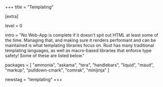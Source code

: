 +++
title = "Templating"

[extra]

level = 0

intro = "No Web-App is complete if it doesn't spit out HTML at least some of the time. Managing that, and making sure it renders performant and can be maintained is what templating libraries focus on. Rust has many traditional templating languages, as well as macro-based libraries that enforce type safety! Some of these are listed below."

packages = [
  "ammonia",
  "askama",
  "tera",
  "handlebars",
  "liquid",
  "maud",
  "markup",
  "pulldown-cmark",
  "comrak",
  "minijinja"
]

newstag = "templating"
+++

